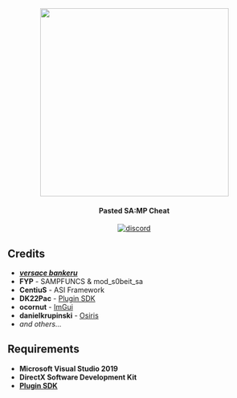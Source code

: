 <div align="center">
<img width="375" src="https://i.imgur.com/tvNzZ4d.png">
<h4>Pasted SA:MP Cheat</h4>

[![discord](http://discordapp.com/api/guilds/753264654633140264/widget.png?style=banner2)](https://discord.gg/qt6h6p8)
</div>

</div>

## Credits	
* ***[versace bankeru](https://www.youtube.com/channel/UCWfxrNb0xlVaRlk8qQ4Gx6g)***	
* **FYP** - SAMPFUNCS & mod_s0beit_sa	
* **CentiuS** - ASI Framework	
* **DK22Pac** - [Plugin SDK](https://github.com/DK22Pac/plugin-sdk)	
* **ocornut** - [ImGui](https://github.com/ocornut/imgui)	
* **danielkrupinski** - [Osiris](https://github.com/danielkrupinski/Osiris)
* *and others...*	

## Requirements	
* **Microsoft Visual Studio 2019**	
* **DirectX Software Development Kit**	
* **[Plugin SDK](https://github.com/DK22Pac/plugin-sdk)**
